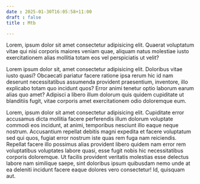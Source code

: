 ```yaml
---
date : 2025-01-30T16:05:58+11:00
draft : false
title : Mtb

---
```

Lorem, ipsum dolor sit amet consectetur adipisicing elit. Quaerat voluptatum vitae qui nisi corporis maiores veniam quae, aliquam natus molestiae iusto exercitationem alias mollitia totam eos vel perspiciatis ut velit?

Lorem ipsum dolor sit, amet consectetur adipisicing elit. Doloribus vitae iusto quasi? Obcaecati pariatur facere ratione ipsa rerum hic id nam deserunt necessitatibus assumenda provident praesentium, inventore, illo explicabo totam quo incidunt quos? Error animi tenetur optio laborum earum alias quo amet? Adipisci a libero illum dolorum quis quidem cupiditate ut blanditiis fugit, vitae corporis amet exercitationem odio doloremque eum.

Lorem, ipsum dolor sit amet consectetur adipisicing elit. Cupiditate error accusamus dicta mollitia facere perferendis illum dolorum voluptate commodi eos incidunt, at animi, temporibus nesciunt illo eaque neque nostrum. Accusantium repellat debitis magni expedita et facere voluptatum sed qui quos, fugiat error nostrum iste quas rem fuga nam reiciendis. Repellat facere illo possimus alias provident libero quidem nam error rem voluptatibus voluptates labore quasi, esse fugit nobis hic necessitatibus corporis doloremque. Ut facilis provident veritatis molestias esse delectus labore nam similique saepe, sint doloribus ipsum quibusdam nemo unde at ea deleniti incidunt facere eaque dolores vero consectetur! Id, quisquam aut.